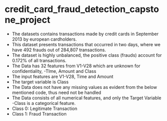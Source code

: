 # credit_card_fraud_detection_capstone_project

- The datasets contains transactions made by credit cards in September 2013 by european cardholders.
- This dataset presents transactions that occurred in two days, where we have 492 frauds out of 284,807 transactions.
- The dataset is highly unbalanced, the positive class (frauds) account for 0.172% of all transactions.
- The Data has 32 features from V1-V28 which are unknown for confidentiality, -TIme, Amount and Class
- The input features are V1-V28, Time and Amount
- The target variable is Class
- The Data does not have any missing values as evident from the below mentioned code, thus need not be handled
- The Data consists of all numerical features, and only the Target Variable -Class is a categorical feature.
- Class 0: Legitimate Transaction
- Class 1: Fraud Transaction
